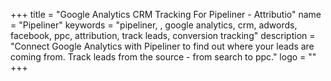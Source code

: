 +++
title = "Google Analytics CRM Tracking For Pipeliner - Attributio"
name = "Pipeliner"
keywords = "pipeliner, , google analytics, crm, adwords, facebook, ppc, attribution, track leads, conversion tracking"
description = "Connect Google Analytics with Pipeliner to find out where your leads are coming from. Track leads from the source - from search to ppc."
logo = ""
+++
